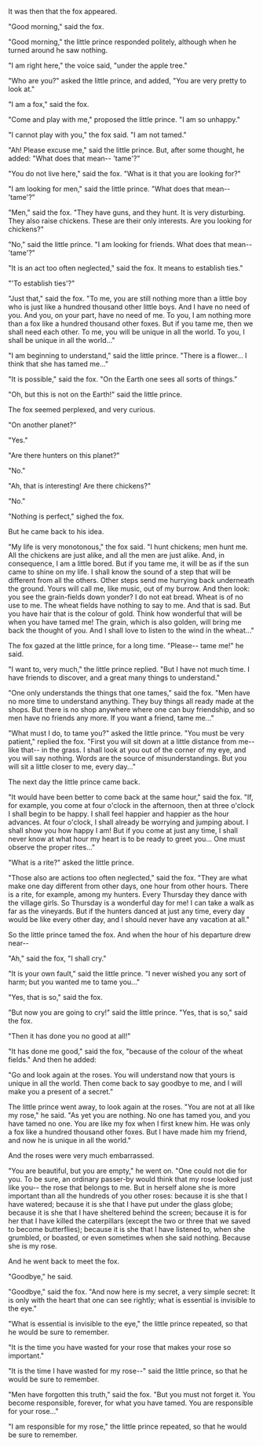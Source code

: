 It was then that the fox appeared.

"Good morning," said the fox.

"Good morning," the little prince responded politely,
although when he turned around he saw nothing.

"I am right here," the voice said, "under the apple
tree."

"Who are you?" asked the little prince, and added,
"You are very pretty to look at."

"I am a fox," said the fox.

"Come and play with me," proposed the little prince.
"I am so unhappy."

"I cannot play with you," the fox said. "I am not
tamed."

"Ah! Please excuse me," said the little prince.
But, after some thought, he added: "What does that
mean-- 'tame'?"

"You do not live here," said the fox. "What is it that
you are looking for?"

"I am looking for men," said the little prince. "What
does that mean-- 'tame'?"

"Men," said the fox. "They have guns, and they hunt.
It is very disturbing. They also raise chickens. These
are their only interests. Are you looking for
chickens?"

"No," said the little prince. "I am looking for friends. What does that mean-- 'tame'?"

"It is an act too often neglected," said the fox. It
means to establish ties."

"'To establish ties'?"

"Just that," said the fox. "To me, you are still nothing
more than a little boy who is just like a hundred
thousand other little boys. And I have no need of
you. And you, on your part, have no need of me. To
you, I am nothing more than a fox like a hundred
thousand other foxes. But if you tame me, then we
shall need each other. To me, you will be unique in
all the world. To you, I shall be unique in all the
world..."

"I am beginning to understand," said the little prince.
"There is a flower... I think that she has tamed me..."

"It is possible," said the fox. "On the Earth one sees
all sorts of things."

"Oh, but this is not on the Earth!" said the little prince.

The fox seemed perplexed, and very curious.

"On another planet?"

"Yes."

"Are there hunters on this planet?"

"No."

"Ah, that is interesting! Are there chickens?"

"No."

"Nothing is perfect," sighed the fox.

But he came back to his idea.

"My life is very monotonous," the fox said. "I hunt
chickens; men hunt me. All the chickens are just
alike, and all the men are just alike. And, in
consequence, I am a little bored. But if you tame me,
it will be as if the sun came to shine on my life. I
shall know the sound of a step that will be different
from all the others. Other steps send me hurrying back
underneath the ground. Yours will call me, like
music, out of my burrow. And then look: you see the
grain-fields down yonder? I do not eat bread. Wheat
is of no use to me. The wheat fields have nothing to
say to me. And that is sad. But you have hair that is
the colour of gold. Think how wonderful that will be
when you have tamed me! The grain, which is also
golden, will bring me back the thought of you. And I
shall love to listen to the wind in the wheat..."

The fox gazed at the little prince, for a long time.
"Please-- tame me!" he said.

"I want to, very much," the little prince replied. "But
I have not much time. I have friends to discover, and
a great many things to understand."

"One only understands the things that one tames," said
the fox. "Men have no more time to understand
anything. They buy things all ready made at the
shops. But there is no shop anywhere where one can
buy friendship, and so men have no friends any more.
If you want a friend, tame me..."

"What must I do, to tame you?" asked the little prince.
"You must be very patient," replied the fox. "First
you will sit down at a little distance from me-- like
that-- in the grass. I shall look at you out of the corner
of my eye, and you will say nothing. Words are the
source of misunderstandings. But you will sit a little
closer to me, every day..."

The next day the little prince came back.

"It would have been better to come back at the same
hour," said the fox. "If, for example, you come at four
o'clock in the afternoon, then at three o'clock I shall
begin to be happy. I shall feel happier and happier as
the hour advances. At four o'clock, I shall already be
worrying and jumping about. I shall show you how
happy I am! But if you come at just any time, I shall
never know at what hour my heart is to be ready to
greet you... One must observe the proper rites..."

"What is a rite?" asked the little prince.

"Those also are actions too often neglected," said the
fox. "They are what make one day different from
other days, one hour from other hours. There is a rite,
for example, among my hunters. Every Thursday they
dance with the village girls. So Thursday is a
wonderful day for me! I can take a walk as far as the
vineyards. But if the hunters danced at just any time,
every day would be like every other day, and I should
never have any vacation at all."

So the little prince tamed the fox. And when the hour
of his departure drew near--

"Ah," said the fox, "I shall cry."

"It is your own fault," said the little prince. "I never
wished you any sort of harm; but you wanted me to
tame you..."

"Yes, that is so," said the fox.

"But now you are going to cry!" said the little prince.
"Yes, that is so," said the fox.

"Then it has done you no good at all!"

"It has done me good," said the fox, "because of the
colour of the wheat fields." And then he added:

"Go and look again at the roses. You will understand
now that yours is unique in all the world. Then come
back to say goodbye to me, and I will make you a
present of a secret."

The little prince went away, to look again at the roses.
"You are not at all like my rose," he said. "As yet you
are nothing. No one has tamed you, and you have
tamed no one. You are like my fox when I first knew
him. He was only a fox like a hundred thousand other
foxes. But I have made him my friend, and now he is
unique in all the world."

And the roses were very much embarrassed.

"You are beautiful, but you are empty," he went on.
"One could not die for you. To be sure, an ordinary
passer-by would think that my rose looked just like
you-- the rose that belongs to me. But in herself alone
she is more important than all the hundreds of you
other roses: because it is she that I have watered;
because it is she that I have put under the glass globe;
because it is she that I have sheltered behind the
screen; because it is for her that I have killed the
caterpillars (except the two or three that we saved to
become butterflies); because it is she that I have
listened to, when she grumbled, or boasted, or even
sometimes when she said nothing. Because she is my
rose.

And he went back to meet the fox.

"Goodbye," he said.

"Goodbye," said the fox. "And now here is my secret,
a very simple secret: It is only with the heart that one
can see rightly; what is essential is invisible to the
eye."

"What is essential is invisible to the eye," the little
prince repeated, so that he would be sure to
remember.

"It is the time you have wasted for your rose that
makes your rose so important."

"It is the time I have wasted for my rose--" said the
little prince, so that he would be sure to remember.

"Men have forgotten this truth," said the fox. "But you
must not forget it. You become responsible, forever,
for what you have tamed. You are responsible for
your rose..."

"I am responsible for my rose," the little prince
repeated, so that he would be sure to remember.
